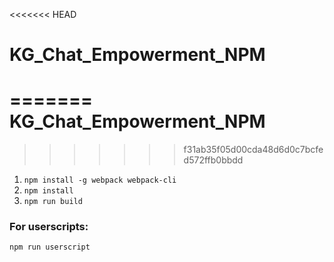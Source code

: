 <<<<<<< HEAD
# KG_Chat_Empowerment_NPM
=======
KG_Chat_Empowerment_NPM
========
>>>>>>> f31ab35f05d00cda48d6d0c7bcfed572ffb0bbdd

1. `npm install -g webpack webpack-cli`
2. `npm install`
3. `npm run build`

### For userscripts:

`npm run userscript`
